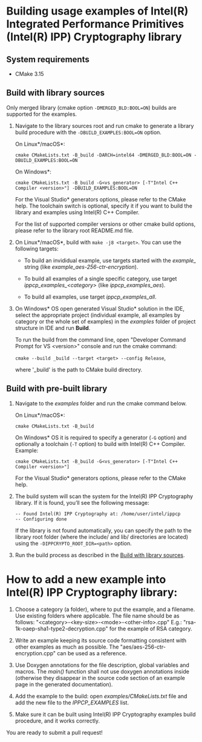 # Building usage examples of Intel(R) Integrated Performance Primitives (Intel(R) IPP) Cryptography library

## System requirements

-   CMake 3.15

## Build with library sources

Only merged library (cmake option `-DMERGED_BLD:BOOL=ON`) builds are supported for the examples.

1. Navigate to the library sources root and run cmake to generate a library build procedure with the `-DBUILD_EXAMPLES:BOOL=ON`
   option.

   On Linux\*/macOS\*:

    `cmake CMakeLists.txt -B_build -DARCH=intel64 -DMERGED_BLD:BOOL=ON -DBUILD_EXAMPLES:BOOL=ON`

   On Windows\*:

   `cmake CMakeLists.txt -B_build -G<vs_generator> [-T"Intel C++ Compiler <version>"] -DBUILD_EXAMPLES:BOOL=ON`

   For the Visual Studio\* generators options, please refer to the CMake help.
   The toolchain switch is optional, specify it if you want to build the library and examples using Intel(R) C++ Compiler.

   For the list of supported compiler versions or other cmake build options, please refer to the library root README.md file.

2. On Linux\*/macOS\*, build with `make -j8 <target>`. You can use the following targets:

   - To build an invididual example, use targets started with the *example_* string (like *example_aes-256-ctr-encryption*).

   - To build all examples of a single specific category, use target *ippcp_examples_\<category\>* (like *ippcp_examples_aes*).

   - To build all examples, use target *ippcp_examples_all*.

3. On Windows\* OS open generated Visual Studio\* solution in the IDE, select the appropriate project (individual example,
   all examples by category or the whole set of examples) in the *examples* folder of project structure in IDE and run **Build**.

   To run the build from the command line, open "Developer Command Prompt for VS \<version\>" console and run the cmake command:

   `cmake --build _build --target <target> --config Release`,

   where '_build' is the path to CMake build directory.

## Build with pre-built library

1. Navigate to the *examples* folder and run the cmake command below.

   On Linux\*/macOS\*:

   `cmake CMakeLists.txt -B_build`

   On Windows\* OS it is required to specify a generator (`-G` option) and optionally a toolchain (`-T` option)
   to build with Intel(R) C++ Compiler. Example:

   `cmake CMakeLists.txt -B_build -G<vs_generator> [-T"Intel C++ Compiler <version>"]`

   For the Visual Studio\* generators options, please refer to the CMake help.

2. The build system will scan the system for the Intel(R) IPP Cryptography library.
   If it is found, you’ll see the following message:

   ```
   -- Found Intel(R) IPP Cryptography at: /home/user/intel/ippcp
   -- Configuring done
   ```

   If the library is not found automatically, you can specify the path to the library root folder
   (where the include/ and lib/ directories are located) using the `-DIPPCRYPTO_ROOT_DIR=<path>` option.

3. Run the build process as described in the [Build with library sources](#build-with-library-sources).


# How to add a new example into Intel(R) IPP Cryptography library:

1. Choose a category (a folder), where to put the example, and a filename. Use
   existing folders where applicable.
   The file name should be as follows: "\<category\>-\<key-size\>-\<mode\>-\<other-info\>.cpp"
   E.g.: "rsa-1k-oaep-sha1-type2-decryption.cpp" for the example of RSA category.

2. Write an example keeping its source code formatting consistent with other
   examples as much as possible.  The "aes/aes-256-ctr-encryption.cpp" can be used
   as a reference.

3. Use Doxygen annotations for the file description, global variables and
   macros. The *main()* function shall not use doxygen annotations inside
   (otherwise they disappear in the source code section of an example page in
   the generated documentation).

4. Add the example to the build: open *examples/CMakeLists.txt* file and add the
   new file to the *IPPCP_EXAMPLES* list.

5. Make sure it can be built using Intel(R) IPP Cryptography examples build procedure, and it
   works correctly.

You are ready to submit a pull request!

